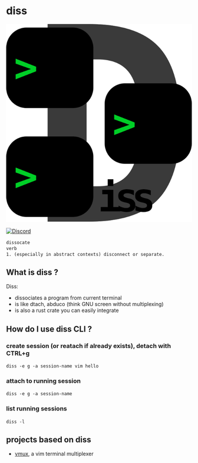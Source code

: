 # diss

![diss](diss.png)

[![Discord](https://img.shields.io/badge/discord--blue?logo=discord)](https://discord.gg/F684Y8rYwZ)


```
dissocate
verb
1. (especially in abstract contexts) disconnect or separate.
```

## What is diss ?

Diss:

- dissociates a program from current terminal
- is like dtach, abduco (think GNU screen without multiplexing)
- is also a rust crate you can easily integrate

## How do I use diss CLI ?

### create session (or reatach if already exists), detach with CTRL+g

```
diss -e g -a session-name vim hello
```

### attach to running session

```
diss -e g -a session-name
```

### list running sessions

```
diss -l
```

## projects based on diss

- [vmux](https://github.com/yazgoo/vmux), a vim terminal multiplexer
